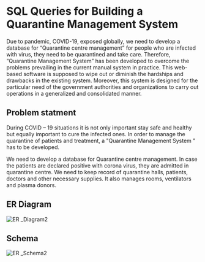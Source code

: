 # SQL Queries for Building a Quarantine Management System

Due to pandemic, COVID-19, exposed globally, we need to develop a database for “Quarantine centre management” for people who are infected with virus, they need to be quarantined and take care. Therefore, “Quarantine Management System” has been developed to overcome the problems prevailing in the current manual system in practice. This web-based software is supposed to wipe out or diminish the hardships and drawbacks in the existing system. Moreover, this system is designed for the particular need of the government authorities and organizations to carry out operations in a generalized and consolidated manner.


## Problem statment 
During COVID – 19 situations it is not only important stay safe and healthy but equally important to cure the infected ones. In order to manage the quarantine of patients and treatment, a "Quarantine Management System " has to be developed.

We need to develop a database for Quarantine centre management. In case the patients are declared positive with corona virus, they are admitted in quarantine centre. We need to keep record of quarantine halls, patients, doctors and other necessary supplies. It also manages rooms, ventilators and plasma donors.

## ER Diagram

![ER _Diagram2](https://user-images.githubusercontent.com/60149879/209478791-5cf6a5c8-e710-490d-8c8f-4fb00097cc73.png)


## Schema

![ER _Schema2](https://user-images.githubusercontent.com/60149879/209478788-1376fbd9-51f1-4cb4-8cab-b38744868c5b.png)


